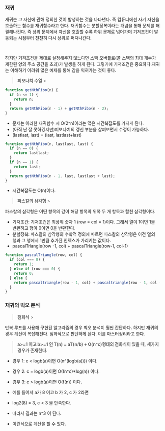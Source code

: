 ### 재귀

<p>재귀는 그 자신에 관해 정의한 것이 발생하는 것을 나타낸다. 즉 컴퓨터에선 자기 자신을 호출하는 함수를 재귀함수라고 한다. 재귀함수는 분할정복이라는 개념을 통해 문제를 해결해나간다. 즉 상위 문제에서 자신을 호출할 수록 하위 문제로 넘어가며 기저조건이 발동되는 시점부터 천천히 다시 상위로 퍼져나간다.</p><br />

<p>하지만 기저조건을 제대로 설정해주지 않느다면 스택 오버플로(콜 스택의 최대 개수가 제한된 양의 주소 공간을 초과)가 발생을 하게 된다. 그렇기에 기저조건은 중요하다.재귀는 이해하기 어려워 많은 예제를 통해 감을 익혀가는 것이 좋다.</p>

> **피보나치 수열** > <br />

```js
function getNthFibo(n) {
  if (n <= 1) {
    return n;
  }
  return getNthFibo(n - 1) + getNthFibo(n - 2);
}
```

- 문제는 이러한 재귀함수 시 O(2^n)이라는 많은 시간복잡도를 가지게 된다.
- (아직 난 잘 못하겠지만)피보나치의 갱신 부분을 살펴보면서 수정이 가능하다.
- (lastlast, last) = (last, lastlast+last)

```js
function getNthFibo(n, lastlast, last) {
  if (n == 0) {
    return lastlast;
  }
  if (n == 1) {
    return last;
  }
  return getNthFibo(n - 1, last, lastlast + last);
}
```

- 시간복잡도는 O(n)이다.
  <br />

> **파스칼의 삼각형** > <br />

<p>파스칼의 삼각형은 어떤 항목의 값이 해당 항목의 위쪽 두 개 항목과 함친 삼각형이다.</p>

- 기저조건: 기저조건은 최상위 숫자 1 (row = col = 1)이다. 그래서 열이 1이면 1을 반환하고 행이 0이면 0을 반환한다.
- 분할정복: 파스칼의 삼각형의 수학적 정의에 따르면 파스칼의 삼각형은 이전 열의 행과 그 행에서 1만큼 추가된 인덱스가 가리키는 값이다.
- pascalTriangle(row -1, col) + pascalTriangle(row-1, col-1)

```js
function pascalTriangle(row, col) {
  if (col === 0) {
    return 1;
  } else if (row === 0) {
    return 0;
  } else {
    return pascaltriangle(row - 1, col) + pascaltriangle(row - 1, col - 1);
  }
}
```

### 재귀의 빅오 분석

> **점화식** > <br/>

<p>반복 루프를 사용해 구현된 알고리즘의 경우 빅오 분석이 훨씬 간단하다. 하지만 재귀의 경우 계산이 복잡해진다. 점화식으로 판단하게 된다. 이를 마스터정리라고 한다.</p>

> **a>=1 이고 b>=1 인 T(n) = aT(n/b) + O(n^c)형태의 점화식이 있을 때, 세가지경우가 존재한다.**

- 경우 1: c < logb(a)이면 O(n^(logb(a)))) 이다.
- 경우 2: c = logb(a)이면 O((n^c)\*log(n)) 이다.
- 경우 3: c > logb(a)이면 O(f(n)) 이다.
  <br/>

- 예를 들어서 a가 8 이고 b 가 2, c 가 2라면
- log2(8) = 3, c < 3 을 만족한다.
- 따라서 결과는 n^3 이 된다.
- 이런식으로 계산을 할 수 있다.
